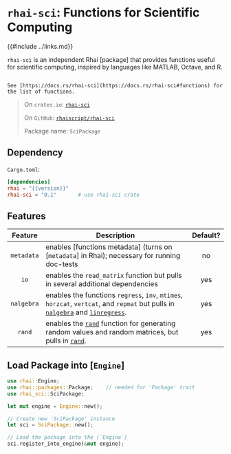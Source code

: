 `rhai-sci`: Functions for Scientific Computing
==============================================

{{#include ../links.md}}


`rhai-sci` is an independent Rhai [package] that provides functions useful for
scientific computing, inspired by languages like MATLAB, Octave, and R.

```admonish info.side "Documentation"

See [https://docs.rs/rhai-sci](https://docs.rs/rhai-sci#functions) for the list of functions.
```

> On `crates.io`: [`rhai-sci`](https://crates.io/crates/rhai-sci)
>
> On `GitHub`: [`rhaiscript/rhai-sci`](https://github.com/rhaiscript/rhai-sci)
>
> Package name: `SciPackage`


Dependency
----------

`Cargo.toml`:

```toml
[dependencies]
rhai = "{{version}}"
rhai-sci = "0.1"       # use rhai-sci crate
```


Features
--------

|  Feature   | Description                                                                                                                                                                                                | Default? |
| :--------: | ---------------------------------------------------------------------------------------------------------------------------------------------------------------------------------------------------------- | :------: |
| `metadata` | enables [functions metadata] (turns on [`metadata`] in Rhai); necessary for running doc-tests                                                                                                              |    no    |
|    `io`    | enables the `read_matrix` function but pulls in several additional dependencies                                                                                                                            |   yes    |
| `nalgebra` | enables the functions `regress`, `inv`, `mtimes`, `horzcat`, `vertcat`, and `repmat` but pulls in [`nalgebra`](https://crates.io/crates/nalgebra) and [`linregress`](https://crates.io/crates/linregress). |   yes    |
|   `rand`   | enables the [`rand`](#rand) function for generating random values and random matrices, but pulls in [`rand`](https://crates.io/crates/rand).                                                               |   yes    |


Load Package into [`Engine`]
----------------------------

```rust
use rhai::Engine;
use rhai::packages::Package;    // needed for 'Package' trait
use rhai_sci::SciPackage;

let mut engine = Engine::new();

// Create new 'SciPackage' instance
let sci = SciPackage::new();

// Load the package into the [`Engine`]
sci.register_into_engine(&mut engine);
```
